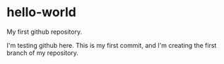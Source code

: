 # hello-world
My first github repository.

I'm testing github here. This is my first commit, and I'm creating the first branch of my repository.

